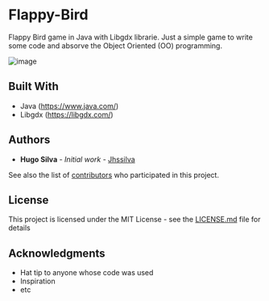 # Flappy-Bird

Flappy Bird game in Java with Libgdx librarie. Just a simple game to write some code and absorve the Object Oriented (OO) programming.

![image](https://user-images.githubusercontent.com/24280639/119856281-81037e00-bf0a-11eb-9250-73fa72b3b60e.png)

## Built With

* Java (https://www.java.com/) 
* Libgdx (https://libgdx.com/) 

## Authors

* **Hugo Silva** - *Initial work* - [Jhssilva](https://github.com/jhssilva)

See also the list of [contributors](https://github.com/your/project/contributors) who participated in this project.

## License

This project is licensed under the MIT License - see the [LICENSE.md](LICENSE.md) file for details

## Acknowledgments

* Hat tip to anyone whose code was used
* Inspiration
* etc
